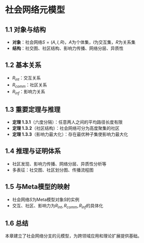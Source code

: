 # 社会网络元模型

## 1.1 对象与结构

- **对象**：社会网络$S=(A, I, R)$，$A$为个体集，$I$为交互集，$R$为关系集
- **结构**：社交图、社区结构、影响力传播、网络分层、异质性

## 1.2 基本关系

- $R_{int}$：交互关系
- $R_{comm}$：社区关系
- $R_{inf}$：影响力关系

## 1.3 重要定理与推理

- **定理 1.3.1**（六度分隔）：任意两人之间的平均路径长度有限
- **定理 1.3.2**（社区结构）：社会网络可分为高度聚集的社区
- **定理 1.3.3**（影响力最大化）：存在最优种子集使影响力最大化

## 1.4 推理与证明体系

- 社区发现、影响力传播、网络分层、异质性分析等
- 多表征：社交图、社区划分图、传播流程图

## 1.5 与Meta模型的映射

- 社会网络$S$为Meta模型对象$S$的实例
- 交互、社区、影响力为$R_{int},R_{comm},R_{inf}$的具体化

## 1.6 总结

本章建立了社会网络分支的元模型，为跨领域应用和理论扩展提供基础。
